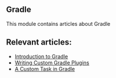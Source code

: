 ## Gradle

This module contains articles about Gradle

## Relevant articles:
- [Introduction to Gradle](https://www.baeldung.com/gradle)
- [Writing Custom Gradle Plugins](https://www.baeldung.com/gradle-create-plugin)
- [A Custom Task in Gradle](https://www.baeldung.com/gradle-custom-task)
